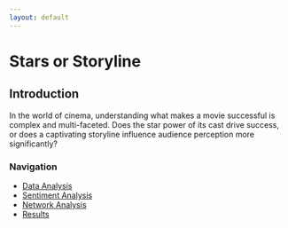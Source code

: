 ```yaml
---
layout: default
---
```


# Stars or Storyline

## Introduction

In the world of cinema, understanding what makes a movie successful is complex and multi-faceted. Does the star power of its cast drive success, or does a captivating storyline influence audience perception more significantly?

### Navigation

- [Data Analysis](data-analysis)
- [Sentiment Analysis](sentiment-analysis)
- [Network Analysis](network-analysis)
- [Results](results)
